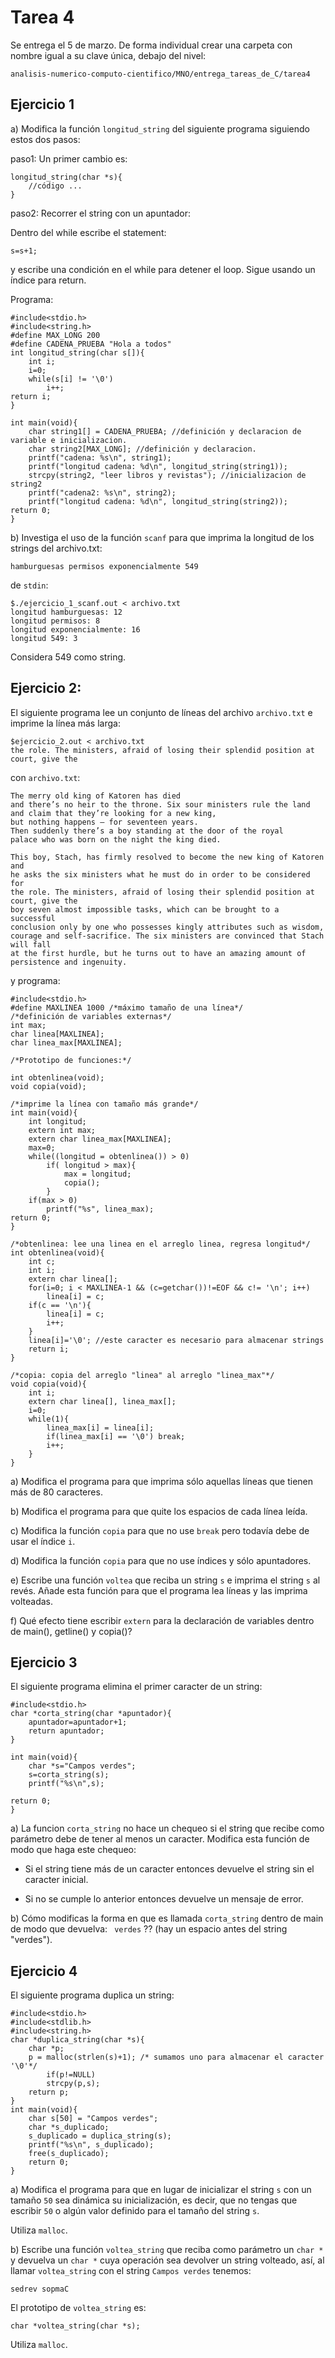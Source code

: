 # Tarea 4

Se entrega el 5 de marzo. De forma individual crear una carpeta con nombre igual a su clave única, debajo del nivel: 

```
analisis-numerico-computo-cientifico/MNO/entrega_tareas_de_C/tarea4
```

## Ejercicio 1

a) Modifica la función `longitud_string` del siguiente programa siguiendo estos dos pasos:

paso1: Un primer cambio es:
```
longitud_string(char *s){
    //código ...
}
```

paso2: Recorrer el string con un apuntador:

Dentro del while escribe el statement:
```
s=s+1;
```

y escribe una condición en el while para detener el loop. Sigue usando un índice para return.

Programa:

```
#include<stdio.h>
#include<string.h>
#define MAX_LONG 200
#define CADENA_PRUEBA "Hola a todos"
int longitud_string(char s[]){
    int i;
    i=0;
    while(s[i] != '\0')
        i++;
return i;
}
 
int main(void){
    char string1[] = CADENA_PRUEBA; //definición y declaracion de variable e inicializacion.
    char string2[MAX_LONG]; //definición y declaracion.
    printf("cadena: %s\n", string1);
    printf("longitud cadena: %d\n", longitud_string(string1));
    strcpy(string2, "leer libros y revistas"); //inicializacion de string2
    printf("cadena2: %s\n", string2);
    printf("longitud cadena: %d\n", longitud_string(string2));
return 0;
}
```

b) Investiga el uso de la función `scanf` para que imprima la longitud de los strings del archivo.txt:

```
hamburguesas permisos exponencialmente 549
```

de `stdin`:

```
$./ejercicio_1_scanf.out < archivo.txt
longitud hamburguesas: 12
longitud permisos: 8
longitud exponencialmente: 16
longitud 549: 3

```

Considera 549 como string.

## Ejercicio 2:

El siguiente programa lee un conjunto de líneas del archivo `archivo.txt` e imprime la línea más larga:

```
$ejercicio_2.out < archivo.txt
the role. The ministers, afraid of losing their splendid position at court, give the
```

con `archivo.txt`:

```
The merry old king of Katoren has died
and there’s no heir to the throne. Six sour ministers rule the land
and claim that they’re looking for a new king,
but nothing happens – for seventeen years. 
Then suddenly there’s a boy standing at the door of the royal
palace who was born on the night the king died.

This boy, Stach, has firmly resolved to become the new king of Katoren and
he asks the six ministers what he must do in order to be considered for 
the role. The ministers, afraid of losing their splendid position at court, give the
boy seven almost impossible tasks, which can be brought to a successful
conclusion only by one who possesses kingly attributes such as wisdom,
courage and self-sacrifice. The six ministers are convinced that Stach will fall
at the first hurdle, but he turns out to have an amazing amount of
persistence and ingenuity.

```

y programa:

```
#include<stdio.h>
#define MAXLINEA 1000 /*máximo tamaño de una línea*/
/*definición de variables externas*/
int max;
char linea[MAXLINEA];
char linea_max[MAXLINEA];
 
/*Prototipo de funciones:*/
 
int obtenlinea(void); 
void copia(void);
 
/*imprime la línea con tamaño más grande*/
int main(void){
    int longitud;
    extern int max;
    extern char linea_max[MAXLINEA];
    max=0;
    while((longitud = obtenlinea()) > 0)
        if( longitud > max){
            max = longitud;
            copia();
        }
    if(max > 0)
        printf("%s", linea_max);
return 0;
}
 
/*obtenlinea: lee una linea en el arreglo linea, regresa longitud*/
int obtenlinea(void){
    int c;
    int i;
    extern char linea[];
    for(i=0; i < MAXLINEA-1 && (c=getchar())!=EOF && c!= '\n'; i++)
        linea[i] = c;
    if(c == '\n'){
        linea[i] = c;
        i++;
    }
    linea[i]='\0'; //este caracter es necesario para almacenar strings
    return i;
}
 
/*copia: copia del arreglo "linea" al arreglo "linea_max"*/
void copia(void){ 
    int i;
    extern char linea[], linea_max[];
    i=0;
    while(1){
        linea_max[i] = linea[i];
        if(linea_max[i] == '\0') break;
        i++;    
    }
}

```

a) Modifica el programa para que imprima sólo aquellas líneas que tienen más de 80 caracteres.

b) Modifica el programa para que quite los espacios de cada línea leída.

c) Modifica la función `copia` para que no use `break` pero todavía debe de usar el índice `i`.

d) Modifica la función `copia` para que no use índices y sólo apuntadores.

e) Escribe una función `voltea` que reciba un string `s` e imprima el string `s` al revés. Añade esta función para que el programa lea líneas y las imprima volteadas.

f) Qué efecto tiene escribir `extern` para la declaración de variables dentro de main(), getline() y copia()?


## Ejercicio 3

El siguiente programa elimina el primer caracter de un string:

```
#include<stdio.h>
char *corta_string(char *apuntador){
    apuntador=apuntador+1;
    return apuntador;
}

int main(void){
    char *s="Campos verdes";
    s=corta_string(s);
    printf("%s\n",s);
 
return 0;
}
```

a) La funcion `corta_string` no hace un chequeo si el string que recibe como parámetro debe de tener al menos un caracter. Modifica esta función de modo que haga este chequeo:

* Si el string tiene más de un caracter entonces devuelve el string sin el caracter inicial.
	
* Si no se cumple lo anterior entonces devuelve un mensaje de error.

b) Cómo modificas la forma en que es llamada `corta_string` dentro de main de modo que devuelva: ` verdes` ?? (hay un espacio antes del string "verdes").


## Ejercicio 4

El siguiente programa duplica un string:

```
#include<stdio.h>
#include<stdlib.h>
#include<string.h>
char *duplica_string(char *s){  
    char *p;
    p = malloc(strlen(s)+1); /* sumamos uno para almacenar el caracter '\0'*/
        if(p!=NULL)
        strcpy(p,s);
    return p;
}
int main(void){
    char s[50] = "Campos verdes";
    char *s_duplicado;
    s_duplicado = duplica_string(s);
    printf("%s\n", s_duplicado);
    free(s_duplicado);
    return 0;
}
```
	
a) Modifica el programa para que en lugar de inicializar el string `s` con un tamaño `50` sea dinámica su inicialización, es decir, que no tengas que escribir `50` o algún valor definido para el tamaño del string `s`. 

Utiliza `malloc`.

b) Escribe una función `voltea_string` que reciba como parámetro un `char *` y devuelva un `char *` cuya operación sea devolver un string volteado, así, al llamar `voltea_string` con el string `Campos verdes` tenemos:

```
sedrev sopmaC
```

El prototipo de `voltea_string` es:

```
char *voltea_string(char *s);
```

Utiliza `malloc`.

